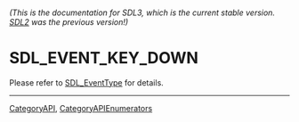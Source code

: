 ###### (This is the documentation for SDL3, which is the current stable version. [SDL2](https://wiki.libsdl.org/SDL2/) was the previous version!)
# SDL_EVENT_KEY_DOWN

Please refer to [SDL_EventType](SDL_EventType) for details.

----
[CategoryAPI](CategoryAPI), [CategoryAPIEnumerators](CategoryAPIEnumerators)

